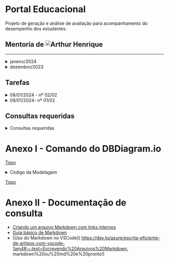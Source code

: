  <a id="topo"></a>
# Portal Educacional
Projeto de geração e análise de avaliação para acompanhamento do desempenho dos estudantes. 
 ## Mentoria de ![Arthur Henrique](  https://github.com/artu-hnrq)

---
 
  <details> 
   <summary>janeiro/2024</summary>
    <DETAILS>
     <SUMMARY>SEMANA DE 29/01-04/02</SUMMARY>
    
  <details>
  <summary>- [ ] 30 - agendada</summary>
   
   - [x] Mentoria:
  </details>
  <details>
  <summary>- [ ] 29 - Agendada</summary>
   
   - [x] Mentoria:
   </details>
   </details>
    <DETAILS>
     <SUMMARY>SEMANA DE 22-28</SUMMARY>
    
  <details>
  <summary>- [ ] 26 - Agendada</summary>
   
   - [x] Mentoria:
   </details>
   
  <details>
  <summary>- [ ] 25 - Agendada</summary>
   
   - [x] Mentoria:
   </details>
  <details>
  <summary>- [ ] 23 - Agendada</summary>
   
   - [x] Mentoria:
   </details>
  <details>
  <summary>- [ ] 22 - Agendada</summary>
   
   - [x] Mentoria:
   </details>
   </details>
    <DETAILS>
     <SUMMARY>SEMANA DE 15-21</SUMMARY>
    
  <details>
  <summary>- [ ] 19 - Agendada</summary>
   
   - [x] Mentoria:
  </details>
  <details>
  <summary>- [ ] 18 - Agendada</summary>
   
   - [x] Mentoria:
  </details>
  <details>
  <summary>- [ ] 16 - Agendada</summary>
   
   - [x] Mentoria:
   </details>
  <details>
  <summary>- [ ] 15 - Agendada</summary>
   
   - [x] Mentoria:
   </details>
   </details>
   <DETAILS>
     <SUMMARY>SEMANA DE 08-14</SUMMARY>
    
  <details>
  <summary>- [ ] 12 - Agendada</summary>
   
   - [x] Mentoria:
   </details>
  <details>
  <summary>- [ ] 11 - Agendada</summary>
   
   - [x] Mentoria: 11:30h
   - [x] SQL(concluído): Os arquivos SQL gerados pelo DBDiagram.io não são - a princípio - compatíveis com o editor SQL do SUPABASE.
         Foi necessário fazer adaptações no código das tabelas e reordená-las para que os comandos geradores de chave estrangeira
         funcionasse corretamente, já que - para que ocorra a relação -  é necessário que as tabelas e seus campos já existam antes
         da relação.   
         
   <details>
   <summary> SQL: montando SQL para gerar banco</summary>
 
         -- Supabase AI is experimental and may produce incorrect answers  
-- Always verify the output before executing  

--01-INDEPENDENTE  
create Table alternativa (  
id bigint generated always as identity primary key,  
alternativa varchar );  

--02-requisito: 01-ALTERNATIVA  
create Table questao (  
id bigint generated always as identity primary key,  
id_alternativa_fk bigint,   
enunciado varchar,  
gabarito varchar,  
CONSTRAINT fk_questao FOREIGN KEY (id_alternativa_fk) REFERENCES alternativa(id)  
 );  

--03-INDEPENDENTE  
create Table curso (  
id bigint generated always as identity primary key,  
nome varchar,  
sigla varchar  
);  

--04-INDEPENDENTE  
create Table disciplina (  
id bigint generated always as identity primary key,  
nome varchar,  
sigla varchar  
);  

--05-REQUISITO: 04-DISCIPLINA  
create Table atividade(  
id bigint generated always as identity primary key,  
id_disciplina_fk bigint,  
sigla varchar,  
tipo varchar,  
CONSTRAINT fk_atividade FOREIGN KEY (id_disciplina_fk) REFERENCES disciplina(id)  
);  

06-REQUISITO: ATIVIDADE E QUESTAO  
create Table atividade_questao (  
id bigint generated always as identity primary key,  
id_atividade_fk bigint,  
id_questao_fk bigint,  
CONSTRAINT fk_atividade_questao FOREIGN KEY (id_atividade_fk) REFERENCES atividade(id),  
CONSTRAINT fk_atividade_questao_2 FOREIGN KEY (id_questao_fk) REFERENCES questao(id)  
);  

--07-REQUISITO: 04-DISCIPLINA  
create Table assunto (  
id bigint generated always as identity primary key,  
id_disciplina_fk bigint,  
objetivo varchar,  
explicacao varchar,  
exemplo varchar,  
CONSTRAINT fk_assunto FOREIGN KEY (id_disciplina_fk) REFERENCES disciplina(id)  
);  

--08-REQUISITO: 07-ASSUNTO E 02-QUESTAO  
create Table assunto_questao (  
id bigint generated always as identity primary key,  
id_assunto_fk bigint,    
id_questao_fk bigint,  
CONSTRAINT fk_assunto_questao FOREIGN KEY (id_assunto_fk) REFERENCES assunto(id),  
CONSTRAINT fk_assunto_questao_2 FOREIGN KEY (id_questao_fk) REFERENCES questao(id)  
);  

--09-REQUISITO: 04-DISCIPLINA E AUTH.USERS  
create Table disciplina_professor (  
id bigint generated always as identity primary key,  
id_disciplina_fk bigint,  
id_professor_fk uuid,  
CONSTRAINT fk_disciplina_professor FOREIGN KEY (id_disciplina_fk) REFERENCES disciplina(id),  
CONSTRAINT fk_disciplina_professor_2 FOREIGN KEY (id_professor_fk) REFERENCES auth.users(id)  
);  

--10-REQUISITO: 03-CURSO E 04-DISCIPLINA  
create Table modulo (  
id bigint generated always as identity primary key,  
id_disciplina_fk bigint,   
id_curso_fk bigint,  
CONSTRAINT fk_modulo FOREIGN KEY (id_disciplina_fk) REFERENCES disciplina(id),  
CONSTRAINT fk_modulo_2 FOREIGN KEY (id_curso_fk) REFERENCES curso(id)  
);  

--11-REQUISITO: 03-CURSO  
create Table turma (  
id bigint generated always as identity primary key,  
id_curso_fk bigint,  
sigla varchar,  
CONSTRAINT fk_turma FOREIGN KEY (id_curso_fk) REFERENCES curso(id)  
);  

--12-REQUISITO: 11-TURMA E 10-MODULO  
create Table modulo_turma (  
id bigint generated always as identity primary key,  
id_turma_fk bigint,   
id_modulo_fk bigint,  
CONSTRAINT fk_modulo_turma FOREIGN KEY (id_turma_fk) REFERENCES turma(id),  
CONSTRAINT fk_modulo_turma_2 FOREIGN KEY (id_modulo_fk) REFERENCES modulo(id)  
);  

--13-REQUISITOS: AUTH.USERS E 05-ATIVIDADE  
create Table resultado (  
id bigint generated always as identity primary key,  
id_estudante_fk uuid,  
id_atividade_fk bigint,  
nrAcessos bigint,  
data timestamp,  
acertos bigint,  
erros bigint,  
percentual float,  
CONSTRAINT fk_resultado  
  FOREIGN KEY (id_estudante_fk) REFERENCES auth.users(id),  
--CONSTRAINT fk_resultado FOREIGN KEY (id_estudante_fk) REFERENCES auth.users(id),  
CONSTRAINT fk_resultado_2 FOREIGN KEY (id_atividade_fk) REFERENCES atividade(id)  
);  

--14-REQUISITO: 09-DISCIPLINA_PROFESSOR E 12-MODULO_TURMA  
create Table alocacao (  
id bigint generated always as identity primary key,  
 id_disciplina_professor_fk bigint,   
 id_modulo_turma_fk bigint,   
 CONSTRAINT fk_alocacao FOREIGN KEY (id_disciplina_professor_fk) REFERENCES disciplina_professor(id),  
 CONSTRAINT fk_alocacao_2 FOREIGN KEY (id_modulo_turma_fk) REFERENCES modulo_turma(id)  
);  

   </details>

   - [ ] Gerar politicas: falta
        - [ ] tb_x: select,   insert,   update,   delete 
   </details>
   <details>
     <summary> - [x] 10 - Supabase: Continuando o BD baseado na modelagem</summary>

   - [x] Mentoria: NÃO HOUVE. 
   - [x] Tabelas criadas[12 de 15]: alocacao,   alternativa,   assunto,   atividade_questao,   curso,   modulo,   professor_disciplina,   questao,   questao_assunto,   turma,   turma_modulo,   questao.
   - [x] relacionamentos criados[13/18]:
        
        - [x] 01-alternativa.id -> questao.id_alternativa_fk
        - [x] 02-assunto.id -> assunto_questao.id_assunto_fk
        - [x] 03-atividade.id -> atividade_questao.id_atividade_fk
        - [x] 04-curso.id -> modulo.id_curso_fk
        - [x] 05-curso.id -> turma.id_curso_fk
        - [x] 06-dicplina.id -> assunto.id_disciplina_fk
        - [x] 07-dicplina.id -> modulo.id_disciplina_fk
        - [x] 08-modulo.id -> modulo_turma.id_modulo_fk
        - [x] 09-disciplina_professor.id -> alocacao.id_disciplina_professor_fk
        - [x] 10-questao.id -> atividade_questao.id_questao_fk
        - [x] 11-questao.id -> assunto_questao.id_questao_fk
        - [x] 12-turma.id -> modulo_turma.id_turma_fk
        - [x] 13-modulo_turma.id -> alocacao.id_modulo_turma_fk
   - [x] Conferência de quantidade de tabelas[15] e relacionamentos[18]
  
   </details>
   <details>
     <summary> - [x] 09 - Supabase: criando o BD baseado na modelagem</summary>
    
   - [x] Mentoria: realizada.
   - [x] Tabelas criadas[3 de 15]: auth.users,   disciplina,   resultado,   professor_disciplina,   atividade
   - [x] relacionamentos criados[05/18]: 
        - [x] 01-auth.users.id -> resultado.id_estudante_fk
        - [x] 02-auth.users.id -> prodessor_disciplina.id_professor_fk
        - [x] 03-disciplina.id -> atividade.id_disciplina_fk
        - [x] 04-disciplina.id -> disciplina_professor.id_disciplina_fk
        - [x] 05-atividade.id -> resultado.id_atividade_fk 
   </details>
        
  - [x] 08 - Migrar modelagem da ferramenta DrawSQL para dbdiagram.io
</DETAILS>
  <DETAILS>
 <SUMMARY>SEMANA DE 01-07</SUMMARY>
   
  - [x] 05 - Exportar as pessoas para a tabela auth.users
  - [x] 04 - Criação da Tabela Alocação para gerar histórico do curso
  - [x] 03 - Não houve mentoria
  - [x] 02 - Uso da ferramenta DrawSQL para geração da modelagem
</DETAILS>
</details>

<details> 
   <summary>dezembro/2023</summary>
 
   - [x] 29 - Modelagem física(  rascunho) do BD da aplicação
</details>

 ## Tarefas

<details>
<summary>08/01/2024 - nº 02/02</summary>

 - [x] Migrar modelagem da ferramenta DrawSQL para dbdiagram.io
  *  - [x] Consultar ![documentação do DbDiagram.io](  https://dbml.dbdiagram.io/docs/#index-settings)
     - [x] ![Vídeo sobre DBDiagram.io] (  https://youtu.be/l_yTCfhFxdQ?si=Dp7_1063_-Auf_61)
  *  - [x] ![Modelagem DBDiagram.io concluida](  https://dbdiagram.io/d/portal_educ-659c5f01ac844320ae7c62ae)
  *  - [x] Erros ou falhas corrigidas.
  *  - [x] [Código do Diagrama (  abaixo)](  #modelagemDBDiagram.io)
  *  - [x] [Documentação de Consulta](  #doc) 
</details>

<details>
<summary>08/01/2024- nº 01/02</summary>

 - [x] Retirar as tabelas pessoas da modelagem (  Fazendo as foreing key  s que as apontavam apontarem para auth.users).
  *  - [x] Criada a Tabela auth.users[Obj.: Permissões de acesso as tabelas do banco de dados]
  *  - [x] Apagadas as Tabelas **Estudante** e **Professor** por não serem mais necessárias.
  *  - [x] ~~Feitas as relações (  um para muitos) das Tabelas Estudantes e Professor para a Tabela auth.users~~
  *  - [X] Criadas as relações **auth.users.id -> Resultado.id_estudante_fk** e **auth.users.id-> Professor_disciplina.id_professor_fk**
  *  - [X] Recriadas as **Tabelas Alternativa** e **Tabela Curso**. 
 - [x] Sintetizar brevemente aprendizados em markdown num repositorio no github.
 - [x] Compartilhar acesso a esse repositório com artu-hnrq.
 
 - ![Modelagem do Banco de Dados no DrawSQL](  https://drawsql.app/teams/dev-tst/diagrams/p-educ/embed)
## ~~Pendências~~
 - [x]  ~~Lembrete: DrawSQL permite apenas 15 tabelas~~
 - [x] ~~Tabela Alternativa deu lugar a Tabela Alocação~~
 - [x] ~~Tabela Curso deu lugar a Tabela auth.users(  Tabela Pessoa)~~

</details>

## Consultas requeridas

<details>
<summary>Consultas requeridas</summary>
 
* Quais os **estudantes** fizeram a atividade? [Obj.: Saber a frequência do estudante nas atividades ao longo do tempo]
* Quais **estudantes** NÃO fizeram a atividade? [Obj.: ter lista de quais estão com pendências nas atividades]
* Quais **estudantes**  - QUE FIZERAM - não obteram nota acima de 6? [Obj.: quem apresenta dificuldade - estatística]
* Quais **estudantes** (  RE)FIZERAM as novas atividades sugeridas pelo portal? [Obj.: quem foi persistente?]
* Quais **estudantes** tiraram 10. [Obj.: destacar o empenho].
* Relação decrescente das **questões(  assuntos)** mais erradas [Obj.: saber onde a turma mais errou].
* Relação crescente dos **estudantes** com maior nota na atividade [Obj.: criar classificação por atividade]
* Relação crescente dos **estudantes** com maiores médias. [Obj.: criar classificação geral]
* Relação dos **estudantes** que mais acessaram ao portal [Obj.: criar classificação]
* Quantas **questões** tenho de cada assunto? [Obj.: gerenciar o excesso ou a falta de perguntas sobre o assunto]
* Quais são os **professores** estão na turma?
* Quais as **disciplinas** da turma?
* Quais **professores ministram(  ou ministraram) as disciplinas** na turma?
* Quais as **notas do estudante** no módulo?
* Qual a **média final** do estudante no módulo?
* 
</details>

  <a id="modelagemDBDiagram.io"></a>
# Anexo I - Comando do DBDiagram.io
[Topo](  #topo)

<details>
<summary>Código da Modelagem</summary>
 
```
// Use DBML to define your database structure
// Docs: https://dbml.dbdiagram.io/docs

Table auth.users {
  id integer [primary key  ]
  nome varchar
  email varchar
  telefone varchar
  login varchar
  senha varchar 
}

Table resultado {
  id integer [primary key  ]
  id_estudante_fk integer [ref:> auth.users.id]
  id_atividade_fk integer [ref:> atividade.id]
  nrAcessos integer
  data timestamp
  acertos integer
  erros integer
  percentual float
  }

Table disciplina {
  id integer [primary key  ]
  nome varchar
  sigla varchar
}

Table modulo {
  id integer [primary key  ]
  id_disciplina_fk integer [ref:>  disciplina.id]
  id_curso_fk integer [ref:> curso.id]
}

Table atividade{
  id integer [primary key  ]
  id_disciplina_fk integer [ref:> disciplina.id]
  sigla varchar
  tipo varchar
}

Table assunto {
  id integer [primary key  ]
  id_disciplina_fk integer [ref:>  disciplina.id]
  objetivo varchar
  explicacao varchar
  exemplo varchar
}

Table curso {
  id integer [primary key  ]
  nome varchar
  sigla varchar
}

Table professor_disciplina {
  id integer [primary key  ]
  id_disciplina_fk integer [ref:> disciplina.id]
  id_professor_fk integer [ref:>  auth.users.id]
}

Table alocacao {
  id integer [primary key  ]
  id_profesor_disciplina_fk integer [ref:>  professor_disciplina.id]
  id_turma_modulo_fk integer [ref:>  turma_modulo.id]
}

Table turma_modulo {
  id integer [primary key  ]
  id_turma_fk integer [ref:> turma.id]
  id_modulo_fk integer [ref:> modulo.id]
  semestre integer
}
Table turma {
  id integer [primary key  ]
  id_curso_fk integer [ref:> curso.id]
  sigla varchar
}

Table atividade_questao {
  id integer [primary key  ]
  id_atividade_fk integer [ref:> atividade.id]
  id_questao_fk integer [ref:> questao.id]
}

Table questao_assunto {
  id integer [primary key  ]
  id_assunto_fk integer [ref:> assunto.id]
  id_questao_fk integer [ref:> questao.id]
}

Table questao {
  id integer [primary key  ]
  id_alternativa_fk integer [ref:> alternativa.id]
  enunciado varchar
  gabarito varchar
}

Table alternativa {
  id integer [primary key  ]
  alternativa varchar
}
```
</details>

[Topo](  #topo)

 <a id="doc"></a>

# Anexo II - Documentação de consulta

* [Criando um arquivo Markdown com links internos](  https://medium.com/thiagogmta/criando-um-arquivo-markdown-com-links-internos-3ad5da825ccd)
* [Guia básico de Markdown](  https://docs.pipz.com/central-de-ajuda/learning-center/guia-basico-de-markdown#open)
* [Uso do Markdown no VSCode](  https://dev.to/azure/escrita-eficiente-de-artigos-com-vscode-1am4#:~:text=Escrevendo%20Arquivos%20Markdown,  markdown%20ou%20md%20e%20pronto!)
